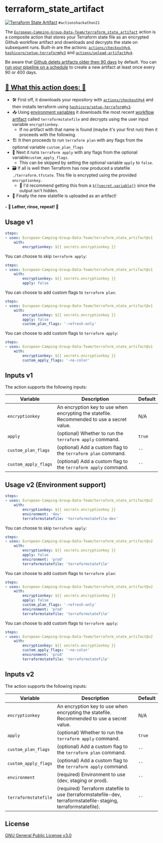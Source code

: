 # terraform_state_artifact 
[![Terraform State Artifact](https://github.com/sturlabragason/terraform_state_artifact/actions/workflows/terraform.yml/badge.svg)](https://github.com/sturlabragason/terraform_state_artifact/actions/workflows/terraform.yml)
  `#actionshackathon21`

The [`European-Camping-Group-Data-Team/terraform_state_artifact`](https://github.com/European-Camping-Group-Data-Team//terraform_state_artifact) action is a composite action that stores your Terraform state file as an encrypted Github workflow artifact and downloads and decrypts the state on subsequent runs. Built-in are the actions: [`actions/checkout@v4`](https://github.com/actions/checkout), [`hashicorp/setup-terraform@v3`](https://github.com/hashicorp/setup-terraform) and [`actions/upload-artifact@v4`](https://github.com/actions/upload-artifact).

Be aware that [Github delets artifacts older then 90 days](https://docs.github.com/en/organizations/managing-organization-settings/configuring-the-retention-period-for-github-actions-artifacts-and-logs-in-your-organization) by default. You can [run your pipeline on a schedule](https://docs.github.com/en/actions/learn-github-actions/events-that-trigger-workflows#scheduled-events) to create a new artifact at least once every 90 or 400 days.

## [:rocket: What this action does: :rocket:](https://dev.to/sturlabragason/terraformstateartifact-github-action-keeping-the-statefile-with-to-your-code-4d3b)

- 🛠️ First off, it downloads your repository with [`actions/checkout@v4`](https://github.com/actions/checkout) and then installs terraform using [`hashicorp/setup-terraform@v3`](https://github.com/hashicorp/setup-terraform).
- :inbox_tray: Using [environment variables](https://docs.github.com/en/actions/learn-github-actions/environment-variables) it downloads the most recent [workflow artifact](https://docs.github.com/en/actions/advanced-guides/storing-workflow-data-as-artifacts) called `terraformstatefile` and decrypts using the user input variable `encryptionkey`.
  - If no artifact with that name is found (maybe it's your first run) then it proceeds with the following.
- :building_construction: It then proceeds to run `terraform plan` with any flags from the optional variable `custom_plan_flags`
- 🏢 Next it runs `terraform apply` with any flags from the optional variable`custom_apply_flags`.
  - This can be skipped by setting the optional variable `apply` to `false`.
- 🗃️ If all is well then Terraform has now produced a statefile `./terraform.tfstate`. This file is encrypted using the provided `encryptionkey`.
    - 🤫 I'd recommend getting this from a [`${{secret.variable}}`](https://docs.github.com/en/actions/security-guides/encrypted-secrets) since the output isn't hidden.
- 💾 Finally the new statefile is uploaded as an artifact!
#### - :tada: Lather, rinse, repeat! :tada:


## Usage v1

```yaml
steps:
- uses: European-Camping-Group-Data-Team/terraform_state_artifact@v1
    with:
        encryptionkey: ${{ secrets.encryptionkey }}
```

You can choose to skip `terraform apply`:

```yaml
steps:
- uses: European-Camping-Group-Data-Team/terraform_state_artifact@v1
    with:
        encryptionkey: ${{ secrets.encryptionkey }}
        apply: false
```

You can choose to add custom flags to `terraform plan`:

```yaml
steps:
- uses: European-Camping-Group-Data-Team/terraform_state_artifact@v1
    with:
        encryptionkey: ${{ secrets.encryptionkey }}
        apply: false
        custom_plan_flags: '-refresh-only'
```

You can choose to add custom flags to `terraform apply`:

```yaml
steps:
- uses: European-Camping-Group-Data-Team/terraform_state_artifact@v1
    with:
        encryptionkey: ${{ secrets.encryptionkey }}
        custom_apply_flags: '-no-color'
```

## Inputs v1

The action supports the following inputs:

| Variable        | Description                                                                                                                             | Default |
|-----------------|-----------------------------------------------------------------------------------------------------------------------------------------|---------|
| `encryptionkey` | An encryption key to use when encrypting the statefile. Recommended to use a secret value.                                              |   N/A   |
| `apply`         | (optional) Whether to run the `terraform apply` command.               | `true`  |
| `custom_plan_flags`         | (optional) Add a custom flag to the `terraform plan` command.               | `''`  |
| `custom_apply_flags`         | (optional) Add a custom flag to the `terraform apply` command.               | `''`  |

## Usage v2 (Environment support)

```yaml
steps:
- uses: European-Camping-Group-Data-Team/terraform_state_artifact@v2
    with:
        encryptionkey: ${{ secrets.encryptionkey }}
        environment: 'dev'
        terraformstatefile: 'terraformstatefile-dev'
```

You can choose to skip `terraform apply`:

```yaml
steps:
- uses: European-Camping-Group-Data-Team/terraform_state_artifact@v2
    with:
        encryptionkey: ${{ secrets.encryptionkey }}
        apply: false
        environment: 'prod'
        terraformstatefile: 'terraformstatefile'
```

You can choose to add custom flags to `terraform plan`:

```yaml
steps:
- uses: European-Camping-Group-Data-Team/terraform_state_artifact@v2
    with:
        encryptionkey: ${{ secrets.encryptionkey }}
        apply: false
        custom_plan_flags: '-refresh-only'
        environment: 'prod'
        terraformstatefile: 'terraformstatefile'
```

You can choose to add custom flags to `terraform apply`:

```yaml
steps:
- uses: European-Camping-Group-Data-Team/terraform_state_artifact@v2
    with:
        encryptionkey: ${{ secrets.encryptionkey }}
        custom_apply_flags: '-no-color'
        environment: 'prod'
        terraformstatefile: 'terraformstatefile'
```

## Inputs v2

The action supports the following inputs:

| Variable        | Description                                                                                                                             | Default |
|-----------------|-----------------------------------------------------------------------------------------------------------------------------------------|---------|
| `encryptionkey` | An encryption key to use when encrypting the statefile. Recommended to use a secret value.                                              |   N/A   |
| `apply`         | (optional) Whether to run the `terraform apply` command.               | `true`  |
| `custom_plan_flags`         | (optional) Add a custom flag to the `terraform plan` command.               | `''`  |
| `custom_apply_flags`         | (optional) Add a custom flag to the `terraform apply` command.               | `''`  |
| `environment`         | (required) Environment to use (dev, staging or prod).               | `''`  |
| `terraformstatefile`         | (required) Terraform statefile to use (terraformstatefile-dev, terraformstatefile-staging, terraformstatefile).               | `''`  |

## License

[GNU General Public License v3.0](https://github.com/sturlabragason/terraform_state_artifact/blob/main/LICENSE)
